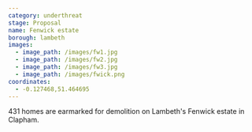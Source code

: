 ```yaml
---
category: underthreat
stage: Proposal
name: Fenwick estate 
borough: lambeth
images:
  - image_path: /images/fw1.jpg
  - image_path: /images/fw2.jpg
  - image_path: /images/fw3.jpg
  - image_path: /images/fwick.png
coordinates: 
  - -0.127468,51.464695
---
```

431 homes are earmarked for demolition on Lambeth's Fenwick estate in Clapham.



